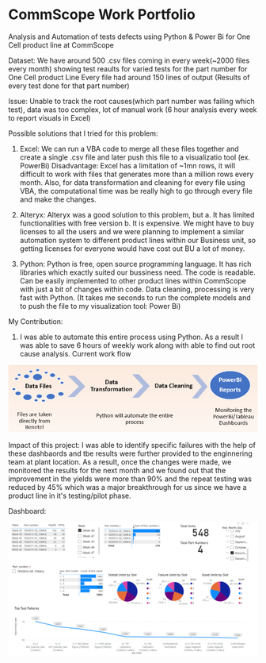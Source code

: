 # CommScope Work Portfolio
Analysis and Automation of tests defects using Python & Power Bi for One Cell product line at CommScope

Dataset: We have around 500 .csv files coming in every week(~2000 files every month) showing test reaults for varied tests for the part number for One Cell product Line
          Every file had around 150 lines of output (Results of every test done for that part number)
          
Issue: Unable to track the root causes(which part number was failing which test), data was too complex, lot of manual work (6 hour analysis every week to report visuals in Excel)
 
Possible solutions that I tried for this problem:
1. Excel: We can run a VBA code to merge all these files together and create a single .csv file and later push this file to a visualizatio tool (ex. PowerBi)
          Disadvantage: Excel has a limitation of ~1mn rows, it will difficult to work with files that generates more than a million rows every month. Also, for data                             transformation and cleaning for every file using VBA, the computational time was be really high to go through every file and make the changes. 
 
2. Alteryx: Alteryx was a good solution to this problem, but 
             a. It has limited functionalities with free version 
             b. It is expensive. We might have to buy licenses to all the users and we were planning to implement a similar automation system to different product lines                 within our Business unit, so getting licenses for everyone would have cost out BU a lot of money.

3. Python: Python is free, open source programming language. It has rich libraries which exactly suited our bussiness need. The code is readable. Can be easily implemented to other product lines within CommScope with just a bit of changes within code. Data cleaning, processing is very fast with Python. (It takes me seconds to run the complete models and to push the file to my visualization tool: Power Bi)

My Contribution:
1. I was able to automate this entire process using Python. As a result I was able to save 6 hours of weekly work along with able to find out root cause analysis.
Current work flow
<img src="commscope_work_portfolio/process.png">

Impact of this project: I was able to identify specific failures with the help of these dashbaords and tbe results were further provided to the enginnering team at plant location. As a result, once the changes were made, we monitored the results for the next month and we found out that the improvement in the yields were more than 90% and the repeat testing was reduced by 45% which was a major breakthrough for us since we have a product line in it's testing/pilot phase.

Dashboard:

<img src="commscope_work_portfolio/AUTOMATION.png" WIDTH="1000">













 

